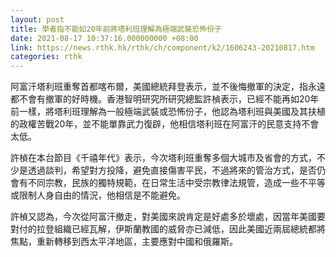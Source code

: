 ```yaml
---
layout: post
title: 學者指不能如20年前將塔利班理解為極端武裝恐怖份子
date: 2021-08-17 10:37:16.000000000 +08:00
link: https://news.rthk.hk/rthk/ch/component/k2/1606243-20210817.htm
categories: rthk
---
```


阿富汗塔利班重奪首都喀布爾，美國總統拜登表示，並不後悔撤軍的決定，指永遠都不會有撤軍的好時機。香港智明研究所研究總監許楨表示，已經不能再如20年前一樣，將塔利班理解為一般極端武裝或恐怖份子，他認為塔利班與美國及其扶植的政權苦戰20年，並不能單靠武力復辟，他相信塔利班在阿富汗的民意支持不會太低。

許楨在本台節目《千禧年代》表示，今次塔利班重奪多個大城市及省會的方式，不少是透過談判，希望對方投降，避免直接傷害平民，不過將來的管治方式，是否仍會有不同宗教，民族的獨特規範，在日常生活中受宗教律法規管，造成一些不平等或限制人身自由的情況，他相信是不能避免。

許楨又認為，今次從阿富汗撤走，對美國來說肯定是好處多於壞處，因當年美國要對付的拉登組織已經瓦解，伊斯蘭教國的威脅亦已減低，因此美國近兩屆總統都將焦點，重新轉移到西太平洋地區，主要應對中國和俄羅斯。

